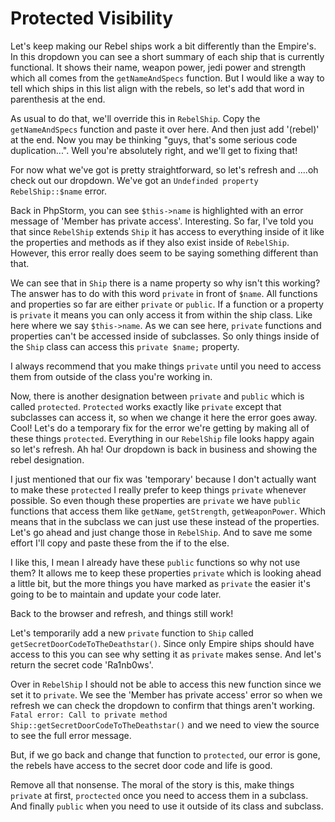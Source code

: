 # Protected Visibility

Let's keep making our Rebel ships work a bit differently than the Empire's.
In this dropdown you can see a short summary of each ship that is currently
functional. It shows their name, weapon power, jedi power and strength which
all comes from the `getNameAndSpecs` function. But I would like a way to tell 
which ships in this list align with the rebels, so let's add that word in 
parenthesis at the end.

As usual to do that, we'll override this in `RebelShip`. Copy the `getNameAndSpecs`
function and paste it over here. And then just add '(rebel)' at the end. Now
you may be thinking "guys, that's some serious code duplication...". Well you're
absolutely right, and we'll get to fixing that!

For now what we've got is pretty straightforward, so let's refresh and ....oh
check out our dropdown. We've got an `Undefinded property RebelShip::$name` error.

Back in PhpStorm, you can see `$this->name` is highlighted with an error message of
'Member has private access'. Interesting. So far, I've told you that since `RebelShip`
extends `Ship` it has access to everything inside of it like the properties and methods
as if they also exist inside of `RebelShip`. However, this error really does seem to be
saying something different than that. 

We can see that in `Ship` there is a name property so why isn't this working? The answer
has to do with this word `private` in front of `$name`. All functions and properties so
far are either `private` or `public`. If a function or a property is `private` it means
you can only access it from within the ship class. Like here where we say `$this->name`.
As we can see here, `private` functions and properties can't be accessed inside of subclasses. 
So only things inside of the `Ship` class can access this `private $name;` property.  

I always recommend that you make things `private` until you need to access them from outside
of the class you're working in. 

Now, there is another designation between `private` and `public` which is called `protected`. 
`Protected` works exactly like `private` except that subclasses can access it, so when we change
it here the error goes away. Cool! Let's do a temporary fix for the error we're getting by making
all of these things `protected`. Everything in our `RebelShip` file looks happy again so let's refresh.
Ah ha! Our dropdown is back in business and showing the rebel designation. 

I just mentioned that our fix was 'temporary' because I don't actually want to make these `protected`
I really prefer to keep things `private` whenever possible. So even though these properties are
`private` we have `public` functions that access them like `getName`, `getStrength`, `getWeaponPower`.
Which means that in the subclass we can just use these instead of the properties. Let's go ahead
and just change those in `RebelShip`. And to save me some effort I'll copy and paste these from
the if to the else. 

I like this, I mean I already have these `public` functions so why not use them? It allows me to 
keep these properties `private` which is looking ahead a little bit, but the more things you
have marked as `private` the easier it's going to be to maintain and update your code later.

Back to the browser and refresh, and things still work! 

Let's temporarily add a new `private` function to `Ship` called `getSecretDoorCodeToTheDeathstar()`.
Since only Empire ships should have access to this you can see why setting it as `private` makes sense.
And let's return the secret code 'Ra1nb0ws'. 

Over in `RebelShip` I should not be able to access this new function since we set it to `private`. 
We see the 'Member has private access' error so when we refresh we can check the dropdown to confirm
that things aren't working. `Fatal error: Call to private method Ship::getSecretDoorCodeToTheDeathstar()`
and we need to view the source to see the full error message. 

But, if we go back and change that function to `protected`, our error is gone, the rebels have access
to the secret door code and life is good.  

Remove all that nonsense. The moral of the story is this, make things `private` at first, `proctected` 
once you need to access them in a subclass. And finally `public` when you need to use it outside of its class
and subclass. 
